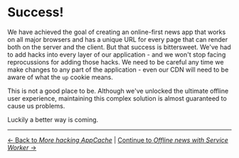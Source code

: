 # Success!

We have achieved the goal of creating an online-first news app that works on all major browsers and has a unique URL for every page that can render both on the server and the client.  But that success is bittersweet.  We've had to add hacks into every layer of our application - and we won't stop facing reprocussions for adding those hacks.  We need to be careful any time we make changes to any part of the application - even our CDN will need to be aware of what the `up` cookie means.

This is not a good place to be.  Although we've unlocked the ultimate offline user experience, maintaining this complex solution is almost guaranteed to cause us problems.

Luckily a better way is coming.

---

[← Back to *More hacking AppCache*](../04-more-hacking-appcache) | [Continue to *Offline news with Service Worker* →](../../06-offline-news-with-service-worker)
